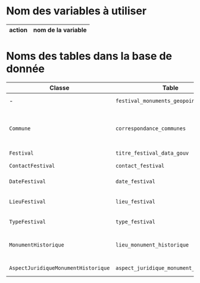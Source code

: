 # Nom des variables à utiliser

| action | nom de la variable |
| --- | --- |

# Noms des tables dans la base de donnée

| Classe                              | Table                           | Colonnes                                                                                   |
|-------------------------------------|---------------------------------|--------------------------------------------------------------------------------------------|
| -                                   | `festival_monuments_geopoint`   | `id_monument_historique`, `id_festival`, `distance`                                         |
| `Commune`                           | `correspondance_communes`       | `id_commune`, `code_commune_INSEE`, `code_postal`, `latitude`, `longitude`, `nom_commune`, `nom_commune_complet`, `code_departement`, `nom_departement`, `code_region`, `nom_region` |
| `Festival`                          | `titre_festival_data_gouv`      | `id_festival`, `nom_festival`                                                              |
| `ContactFestival`                   | `contact_festival`              | `id_festival`, `site_internet_festival`, `adresse_mail_festival`                           |
| `DateFestival`                      | `date_festival`                 | `id_festival`, `annee_creation_festival`, `periode_principale_deroulement_festival`         |
| `LieuFestival`                      | `lieu_festival`                 | `id_festival`, `code_insee_commune_festival`, `latitude_festival`, `longitude_festival`     |
| `TypeFestival`                      | `type_festival`                 | `id_festival`, `discipline_dominante_festival`                                              |
| `MonumentHistorique`                | `lieu_monument_historique`      | `id_monument_historique`, `code_insee_edifice_lors_de_protection`, `latitude_monument_historique`, `longitude_monument_historique` |
| `AspectJuridiqueMonumentHistorique` | `aspect_juridique_monument_historique` | `id_monument_historique`, `statut_juridique_edifice`                                    |